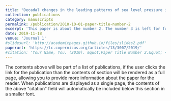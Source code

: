 ```yaml
---
title: "Decadal changes in the leading patterns of sea level pressure in the Arctic and their impacts on the sea ice variability in boreal summer"
collection: publications
category: manuscripts
permalink: /publication/2010-10-01-paper-title-number-2
excerpt: 'This paper is about the number 2. The number 3 is left for future work.'
date: 2019-11-18
venue: 'Journal 1'
#slidesurl: 'http://academicpages.github.io/files/slides2.pdf'
paperurl: 'https://tc.copernicus.org/articles/13/3007/2019/'
#citation: 'Your Name, You. (2010). &quot;Paper Title Number 2.&quot; <i>Journal 1</i>. 1(2).'
---
```


The contents above will be part of a list of publications, if the user clicks the link for the publication than the contents of section will be rendered as a full page, allowing you to provide more information about the paper for the reader. When publications are displayed as a single page, the contents of the above "citation" field will automatically be included below this section in a smaller font.
